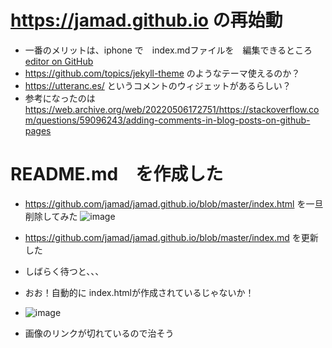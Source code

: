 # https://jamad.github.io の再始動
* 一番のメリットは、iphone で　index.mdファイルを　編集できるところ　[editor on GitHub](https://github.com/jamad/jamad.github.io/edit/master/index.md)
* https://github.com/topics/jekyll-theme  のようなテーマ使えるのか？
* https://utteranc.es/ というコメントのウィジェットがあるらしい？
* 参考になったのは　https://web.archive.org/web/20220506172751/https://stackoverflow.com/questions/59096243/adding-comments-in-blog-posts-on-github-pages



# README.md　を作成した
* https://github.com/jamad/jamad.github.io/blob/master/index.html  を一旦削除してみた
![image](https://user-images.githubusercontent.com/949913/235340078-84dabfca-29da-40f0-b920-93be7b20d3d0.png)

* https://github.com/jamad/jamad.github.io/blob/master/index.md を更新した
* しばらく待つと、、、
* おお！自動的に index.htmlが作成されているじゃないか！
* ![image](https://user-images.githubusercontent.com/949913/235340222-ecc72531-4394-45d2-82e9-9a4dd6a63b62.png)

* 画像のリンクが切れているので治そう
